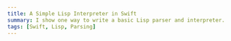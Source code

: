 ```yaml
---
title: A Simple Lisp Interpreter in Swift
summary: I show one way to write a basic Lisp parser and interpreter.
tags: [Swift, Lisp, Parsing]
---
```


